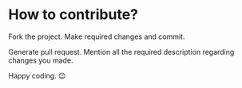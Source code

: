 # How to contribute?

Fork the project.
Make required changes and commit.

Generate pull request. Mention all the required description regarding changes you made.

Happy coding. :wink:
